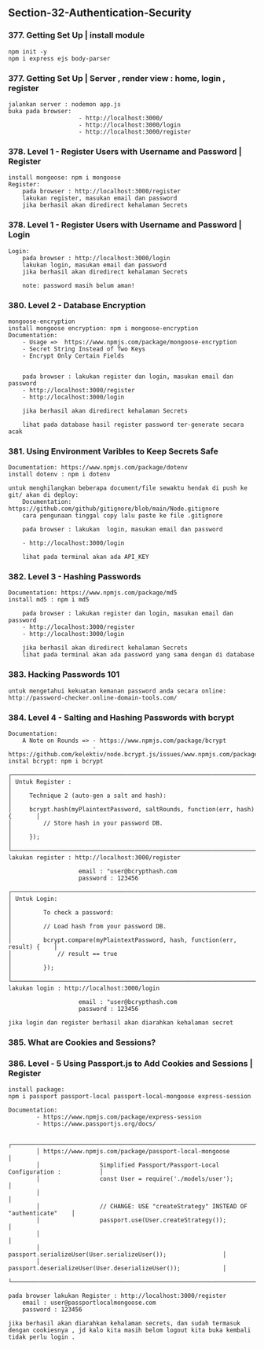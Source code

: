 ## Section-32-Authentication-Security

### 377. Getting Set Up | install module

    npm init -y
    npm i express ejs body-parser

### 377. Getting Set Up | Server , render view : home, login , register

    jalankan server : nodemon app.js
    buka pada browser:
                        - http://localhost:3000/
                        - http://localhost:3000/login
                        - http://localhost:3000/register

### 378. Level 1 - Register Users with Username and Password | Register

    install mongoose: npm i mongoose
    Register:
        pada browser : http://localhost:3000/register
        lakukan register, masukan email dan password
        jika berhasil akan diredirect kehalaman Secrets

### 378. Level 1 - Register Users with Username and Password | Login

    Login:
        pada browser : http://localhost:3000/login
        lakukan login, masukan email dan password
        jika berhasil akan diredirect kehalaman Secrets

        note: password masih belum aman!

### 380. Level 2 - Database Encryption

    mongoose-encryption
    install mongoose encryption: npm i mongoose-encryption
    Documentation:
        - Usage =>  https://www.npmjs.com/package/mongoose-encryption
        - Secret String Instead of Two Keys
        - Encrypt Only Certain Fields


        pada browser : lakukan register dan login, masukan email dan password
        - http://localhost:3000/register
        - http://localhost:3000/login

        jika berhasil akan diredirect kehalaman Secrets

        lihat pada database hasil register password ter-generate secara acak

### 381. Using Environment Varibles to Keep Secrets Safe

    Documentation: https://www.npmjs.com/package/dotenv
    install dotenv : npm i dotenv

    untuk menghilangkan beberapa document/file sewaktu hendak di push ke git/ akan di deploy:
        Documentation: https://github.com/github/gitignore/blob/main/Node.gitignore
        cara pengunaan tinggal copy lalu paste ke file .gitignore

        pada browser : lakukan  login, masukan email dan password

        - http://localhost:3000/login

        lihat pada terminal akan ada API_KEY

### 382. Level 3 - Hashing Passwords

    Documentation: https://www.npmjs.com/package/md5
    install md5 : npm i md5

        pada browser : lakukan register dan login, masukan email dan password
        - http://localhost:3000/register
        - http://localhost:3000/login

        jika berhasil akan diredirect kehalaman Secrets
        lihat pada terminal akan ada password yang sama dengan di database

### 383. Hacking Passwords 101

    untuk mengetahui kekuatan kemanan password anda secara online:
    http://password-checker.online-domain-tools.com/

### 384. Level 4 - Salting and Hashing Passwords with bcrypt

    Documentation:
        A Note on Rounds => - https://www.npmjs.com/package/bcrypt
                            - https://github.com/kelektiv/node.bcrypt.js/issues/www.npmjs.com/package/bcrypt
    instal bcrypt: npm i bcrypt

    ┌──────────────────────────────────────────────────────────────────────────────┐
    │ Untuk Register :                                                             │
    │     Technique 2 (auto-gen a salt and hash):                                  │
    │     bcrypt.hash(myPlaintextPassword, saltRounds, function(err, hash) {       │
    │         // Store hash in your password DB.                                   │
    │     });                                                                      │
    └──────────────────────────────────────────────────────────────────────────────┘
    lakukan register : http://localhost:3000/register

                        email : "user@bcrypthash.com
                        password : 123456

    ┌──────────────────────────────────────────────────────────────────────────────┐
    │ Untuk Login:                                                                 │
    │         To check a password:                                                 │
    │         // Load hash from your password DB.                                  │
    │         bcrypt.compare(myPlaintextPassword, hash, function(err, result) {    │
    │             // result == true                                                │
    │         });                                                                  │
    └──────────────────────────────────────────────────────────────────────────────┘
    lakukan login : http://localhost:3000/login

                        email : "user@bcrypthash.com
                        password : 123456

    jika login dan register berhasil akan diarahkan kehalaman secret

### 385. What are Cookies and Sessions?

### 386. Level - 5 Using Passport.js to Add Cookies and Sessions | Register

    install package:
    npm i passport passport-local passport-local-mongoose express-session

    Documentation:
            - https://www.npmjs.com/package/express-session
            - https://www.passportjs.org/docs/

            ┌──────────────────────────────────────────────────────────────────────────────┐
            │ https://www.npmjs.com/package/passport-local-mongoose                        │
            │                 Simplified Passport/Passport-Local Configuration :           │
            │                 const User = require('./models/user');                       │
            │                                                                              │
            │                 // CHANGE: USE "createStrategy" INSTEAD OF "authenticate"    │
            │                 passport.use(User.createStrategy());                         │
            │                                                                              │
            │                 passport.serializeUser(User.serializeUser());                │
            │                 passport.deserializeUser(User.deserializeUser());            │
            └──────────────────────────────────────────────────────────────────────────────┘

    pada browser lakukan Register : http://localhost:3000/register
        email : user@passportlocalmongoose.com
        password : 123456

    jika berhasil akan diarahkan kehalaman secrets, dan sudah termasuk dengan cookiesnya , jd kalo kita masih belom logout kita buka kembali tidak perlu login .
